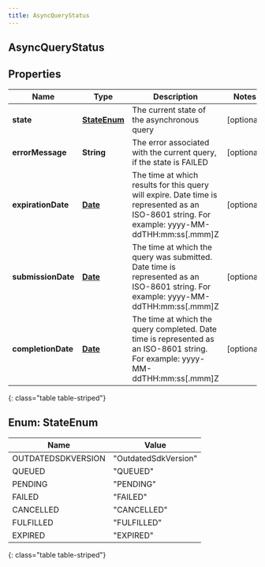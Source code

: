```yaml
---
title: AsyncQueryStatus
---
```


## AsyncQueryStatus

## Properties

| Name               | Type                                     | Description                                                                                                                                   | Notes      |
| ------------------ | ---------------------------------------- | --------------------------------------------------------------------------------------------------------------------------------------------- | ---------- |
| **state**          | [**StateEnum**](#StateEnum)<!---->       | The current state of the asynchronous query                                                                                                   | [optional] |
| **errorMessage**   | <!----><!---->**String**<!---->          | The error associated with the current query, if the state is FAILED                                                                           | [optional] |
| **expirationDate** | <!----><!---->[**Date**](Date.md)<!----> | The time at which results for this query will expire. Date time is represented as an ISO-8601 string. For example: yyyy-MM-ddTHH:mm:ss[.mmm]Z | [optional] |
| **submissionDate** | <!----><!---->[**Date**](Date.md)<!----> | The time at which the query was submitted. Date time is represented as an ISO-8601 string. For example: yyyy-MM-ddTHH:mm:ss[.mmm]Z            | [optional] |
| **completionDate** | <!----><!---->[**Date**](Date.md)<!----> | The time at which the query completed. Date time is represented as an ISO-8601 string. For example: yyyy-MM-ddTHH:mm:ss[.mmm]Z                | [optional] |

{: class="table table-striped"}

<a name="StateEnum"></a>

## Enum: StateEnum

| Name               | Value                          |
| ------------------ | ------------------------------ |
| OUTDATEDSDKVERSION | &quot;OutdatedSdkVersion&quot; |
| QUEUED             | &quot;QUEUED&quot;             |
| PENDING            | &quot;PENDING&quot;            |
| FAILED             | &quot;FAILED&quot;             |
| CANCELLED          | &quot;CANCELLED&quot;          |
| FULFILLED          | &quot;FULFILLED&quot;          |
| EXPIRED            | &quot;EXPIRED&quot;            |

{: class="table table-striped"}

